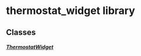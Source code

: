 


# thermostat_widget library











## Classes

##### [ThermostatWidget](../components_thermostat_widget/ThermostatWidget-class.md)



 















